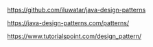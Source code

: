 https://github.com/iluwatar/java-design-patterns

https://java-design-patterns.com/patterns/

https://www.tutorialspoint.com/design_pattern/

